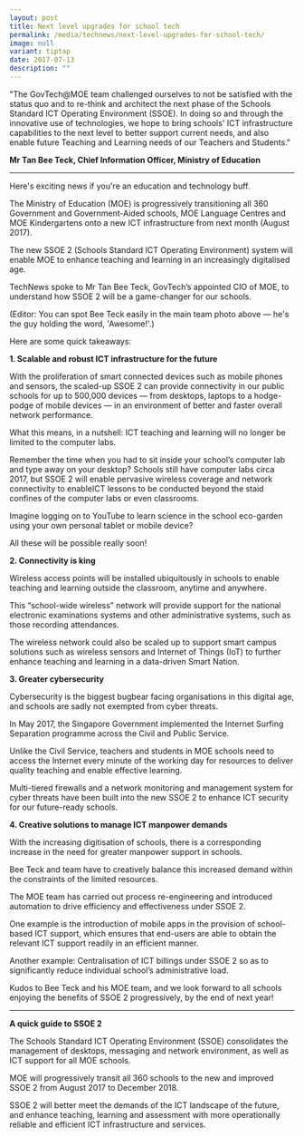 ```yaml
---
layout: post
title: Next level upgrades for school tech
permalink: /media/technews/next-level-upgrades-for-school-tech/
image: null
variant: tiptap
date: 2017-07-13
description: ""
---
```

<p>"The GovTech@MOE team challenged ourselves to not be satisfied with the
status quo and to re-think and architect the next phase of the Schools
Standard ICT Operating Environment (SSOE). In doing so and through the
innovative use of technologies, we hope to bring schools' ICT infrastructure
capabilities to the next level to better support current needs, and also
enable future Teaching and Learning needs of our Teachers and Students."</p>
<p><strong>Mr Tan Bee Teck, Chief Information Officer, Ministry of Education</strong>
</p>
<hr>
<p>Here's exciting news if you're an education and technology buff.</p>
<p>The Ministry of Education (MOE) is progressively transitioning all 360
Government and Government-Aided schools, MOE Language Centres and MOE Kindergartens
onto a new ICT infrastructure from next month (August 2017).</p>
<p>The new SSOE 2 (Schools Standard ICT Operating Environment) system will
enable MOE to enhance teaching and learning in an increasingly digitalised
age.</p>
<p>TechNews spoke to Mr Tan Bee Teck, GovTech’s appointed CIO of MOE, to
understand how SSOE 2 will be a game-changer for our schools.</p>
<p>(Editor: You can spot Bee Teck easily in the main team photo above — he's
the guy holding the word, 'Awesome!'.)</p>
<p>Here are some quick takeaways:</p>
<p><strong>1. Scalable and robust ICT infrastructure for the future</strong>
</p>
<p>With the proliferation of smart connected devices such as mobile phones
and sensors, the scaled-up SSOE 2 can provide connectivity in our public
schools for up to 500,000 devices — from desktops, laptops to a hodge-podge
of mobile devices — in an environment of better and faster overall network
performance.</p>
<p>What this means, in a nutshell: ICT teaching and learning will no longer
be limited to the computer labs.</p>
<p>Remember the time when you had to sit inside your school’s computer lab
and type away on your desktop? Schools still have computer labs circa 2017,
but SSOE 2 will enable pervasive wireless coverage and network connectivity
to enableICT lessons to be conducted beyond the staid confines of the computer
labs or even classrooms.</p>
<p>Imagine logging on to YouTube to learn science in the school eco-garden
using your own personal tablet or mobile device?</p>
<p>All these will be possible really soon!</p>
<p><strong>2. Connectivity is king</strong>
</p>
<p>Wireless access points will be installed ubiquitously in schools to enable
teaching and learning outside the classroom, anytime and anywhere.</p>
<p>This “school-wide wireless” network will provide support for the national
electronic examinations systems and other administrative systems, such
as those recording attendances.</p>
<p>The wireless network could also be scaled up to support smart campus solutions
such as wireless sensors and Internet of Things (IoT) to further enhance
teaching and learning in a data-driven Smart Nation.</p>
<p><strong>3. Greater cybersecurity</strong>
</p>
<p>Cybersecurity is the biggest bugbear facing organisations in this digital
age, and schools are sadly not exempted from cyber threats.</p>
<p>In May 2017, the Singapore Government implemented the Internet Surfing
Separation programme across the Civil and Public Service.</p>
<p>Unlike the Civil Service, teachers and students in MOE schools need to
access the Internet every minute of the working day for resources to deliver
quality teaching and enable effective learning.</p>
<p>Multi-tiered firewalls and a network monitoring and management system
for cyber threats have been built into the new SSOE 2 to enhance ICT security
for our future-ready schools.</p>
<p><strong>4. Creative solutions to manage ICT manpower demands</strong>
</p>
<p>With the increasing digitisation of schools, there is a corresponding
increase in the need for greater manpower support in schools.</p>
<p>Bee Teck and team have to creatively balance this increased demand within
the constraints of the limited resources.</p>
<p>The MOE team has carried out process re-engineering and introduced automation
to drive efficiency and effectiveness under SSOE 2.</p>
<p>One example is the introduction of mobile apps in the provision of school-based
ICT support, which ensures that end-users are able to obtain the relevant
ICT support readily in an efficient manner.</p>
<p>Another example: Centralisation of ICT billings under SSOE 2 so as to
significantly reduce individual school’s administrative load.</p>
<p>Kudos to Bee Teck and his MOE team, and we look forward to all schools
enjoying the benefits of SSOE 2 progressively, by the end of next year!</p>
<hr>
<p><strong>A quick guide to SSOE 2</strong>
</p>
<p>The Schools Standard ICT Operating Environment (SSOE) consolidates the
management of desktops, messaging and network environment, as well as ICT
support for all MOE schools.</p>
<p>MOE will progressively transit all 360 schools to the new and improved
SSOE 2 from August 2017 to December 2018.</p>
<p>SSOE 2 will better meet the demands of the ICT landscape of the future,
and enhance teaching, learning and assessment with more operationally reliable
and efficient ICT infrastructure and services.</p>